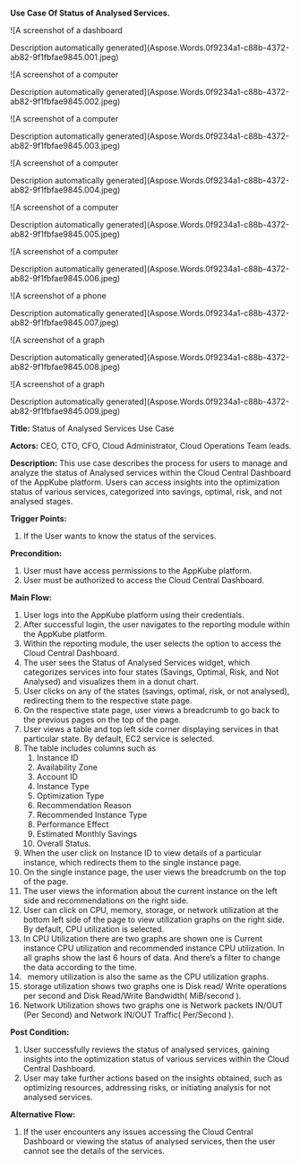 ﻿**Use Case Of Status of Analysed Services.**

![A screenshot of a dashboard

Description automatically generated](Aspose.Words.0f9234a1-c88b-4372-ab82-9f1fbfae9845.001.jpeg)

![A screenshot of a computer

Description automatically generated](Aspose.Words.0f9234a1-c88b-4372-ab82-9f1fbfae9845.002.jpeg)

![A screenshot of a computer

Description automatically generated](Aspose.Words.0f9234a1-c88b-4372-ab82-9f1fbfae9845.003.jpeg)

![A screenshot of a computer

Description automatically generated](Aspose.Words.0f9234a1-c88b-4372-ab82-9f1fbfae9845.004.jpeg)

![A screenshot of a computer

Description automatically generated](Aspose.Words.0f9234a1-c88b-4372-ab82-9f1fbfae9845.005.jpeg)

![A screenshot of a computer

Description automatically generated](Aspose.Words.0f9234a1-c88b-4372-ab82-9f1fbfae9845.006.jpeg)

![A screenshot of a phone

Description automatically generated](Aspose.Words.0f9234a1-c88b-4372-ab82-9f1fbfae9845.007.jpeg)

![A screenshot of a graph

Description automatically generated](Aspose.Words.0f9234a1-c88b-4372-ab82-9f1fbfae9845.008.jpeg)

![A screenshot of a graph

Description automatically generated](Aspose.Words.0f9234a1-c88b-4372-ab82-9f1fbfae9845.009.jpeg)

**Title:** Status of Analysed Services Use Case

**Actors:**  CEO, CTO, CFO, Cloud Administrator, Cloud Operations Team leads.

**Description:** This use case describes the process for users to manage and analyze the status of Analysed services within the Cloud Central Dashboard of the AppKube platform. Users can access insights into the optimization status of various services, categorized into savings, optimal, risk, and not analysed stages.

**Trigger Points:**

1. If the User wants to know the status of the services.

**Precondition:**

1. User must have access permissions to the AppKube platform.
1. User must be authorized to access the Cloud Central Dashboard.

**Main Flow:**

1. User logs into the AppKube platform using their credentials.
1. After successful login, the user navigates to the reporting module within the AppKube platform.
1. Within the reporting module, the user selects the option to access the Cloud Central Dashboard.
1. The user sees the Status of Analysed Services widget, which categorizes services into four states (Savings, Optimal, Risk, and Not Analysed) and visualizes them in a donut chart.
1. User clicks on any of the states (savings, optimal, risk, or not analysed), redirecting them to the respective state page.
1. On the respective state page, user views a breadcrumb to go back to the previous pages on the top of the page.
1. User views a table and top left side corner displaying services in that particular state. By default, EC2 service is selected.
1. The table includes columns such as 
   1. Instance ID
   1. Availability Zone
   1. Account ID
   1. Instance Type
   1. Optimization Type
   1. Recommendation Reason
   1. Recommended Instance Type
   1. Performance Effect
   1. Estimated Monthly Savings
   1. Overall Status.
1. When the user click on Instance ID to view details of a particular instance, which redirects them to the single instance page.
1. On the single instance page, the user views the breadcrumb on the top of the page.
1. The user views the information about the current instance on the left side and recommendations on the right side.
1. User can click on CPU, memory, storage, or network utilization at the bottom left side of the page to view utilization graphs on the right side. By default, CPU utilization is selected.
1. In CPU Utilization there are two graphs are shown one is Current instance CPU utilization and recommended instance CPU utilization.  In all  graphs show the last 6 hours of data. And there’s a filter to change the data according to the time. 
1. ` `memory utilization is also the same as the CPU utilization graphs.
1. storage utilization shows two graphs one is Disk read/ Write operations per second and Disk Read/Write Bandwidth( MiB/second ).
1. Network Utilization shows two graphs one is Network packets IN/OUT (Per Second) and Network IN/OUT Traffic( Per/Second ).

**Post Condition:**

1. User successfully reviews the status of analysed services, gaining insights into the optimization status of various services within the Cloud Central Dashboard.
1. User may take further actions based on the insights obtained, such as optimizing resources, addressing risks, or initiating analysis for not analysed services.

**Alternative Flow:**

1. If the user encounters any issues accessing the Cloud Central Dashboard or viewing the status of analysed services, then the user cannot see the details of the services.

